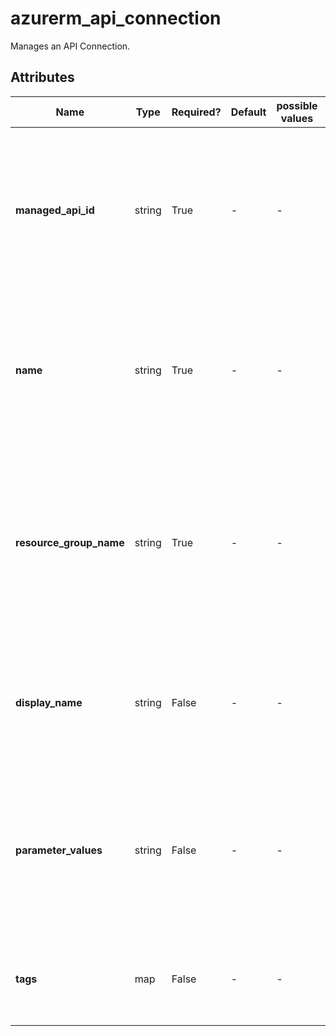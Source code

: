 # azurerm_api_connection

Manages an API Connection.

## Attributes

| Name | Type | Required? | Default  | possible values | Description |
| ---- | ---- | --------- | -------- | ----------- | ----------- |
| **managed_api_id** | string | True | -  |  -  | The ID of the Managed API which this API Connection is linked to. Changing this forces a new API Connection to be created. | 
| **name** | string | True | -  |  -  | The Name which should be used for this API Connection. Changing this forces a new API Connection to be created. | 
| **resource_group_name** | string | True | -  |  -  | The name of the Resource Group where this API Connection should exist. Changing this forces a new API Connection to be created. | 
| **display_name** | string | False | -  |  -  | A display name for this API Connection. Changing this forces a new API Connection to be created. | 
| **parameter_values** | string | False | -  |  -  | A map of parameter values associated with this API Connection. Changing this forces a new API Connection to be created. | 
| **tags** | map | False | -  |  -  | A mapping of tags which should be assigned to the API Connection. | 

